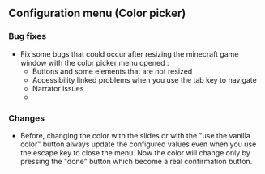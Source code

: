 ## Configuration menu (Color picker)

###  Bug fixes
- Fix some bugs that could occur after resizing the minecraft game window with the color picker menu opened :
  - Buttons and some elements that are not resized
  - Accessibility linked problems when you use the tab key to navigate
  - Narrator issues 
  - 
### Changes
- Before, changing the color with the slides or with the "use the vanilla color" button always update the configured values even when you use the escape key to close the menu. Now the color will change only by pressing the "done" button which become a real confirmation button.